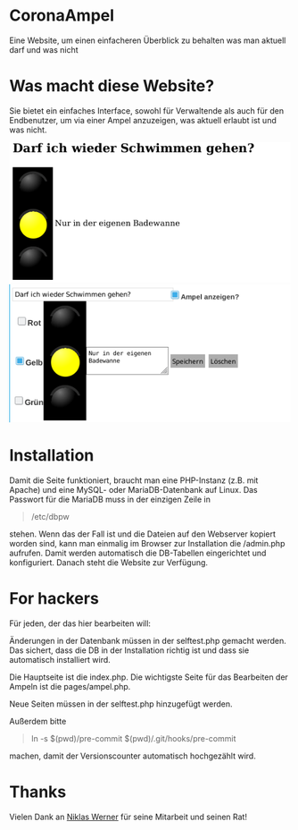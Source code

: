 # CoronaAmpel
Eine Website, um einen einfacheren Überblick zu behalten was man aktuell darf und was nicht

# Was macht diese Website?

Sie bietet ein einfaches Interface, sowohl für Verwaltende als auch für den Endbenutzer, um via einer Ampel anzuzeigen,
was aktuell erlaubt ist und was nicht.

![Screenshot](enduserview.png?raw=true "Enduserview")
![Screenshot](adminview.png?raw=true "Adminview")

# Installation

Damit die Seite funktioniert, braucht man eine PHP-Instanz (z.B. mit Apache) und eine MySQL- oder MariaDB-Datenbank auf Linux.
Das Passwort für die MariaDB muss in der einzigen Zeile in

> /etc/dbpw

stehen. Wenn das der Fall ist und die Dateien auf den Webserver kopiert worden sind, kann man einmalig im
Browser zur Installation die /admin.php aufrufen. Damit werden automatisch die DB-Tabellen eingerichtet und konfiguriert.
Danach steht die Website zur Verfügung.

# For hackers

Für jeden, der das hier bearbeiten will:

Änderungen in der Datenbank müssen in der selftest.php gemacht werden. Das sichert, dass die DB in der Installation richtig ist
und dass sie automatisch installiert wird.

Die Hauptseite ist die index.php. Die wichtigste Seite für das Bearbeiten der Ampeln ist die pages/ampel.php.

Neue Seiten müssen in der selftest.php hinzugefügt werden.

Außerdem bitte 

> ln -s $(pwd)/pre-commit $(pwd)/.git/hooks/pre-commit

machen, damit der Versionscounter automatisch hochgezählt wird.

# Thanks

Vielen Dank an [Niklas Werner](https://github.com/PowerOfCreation) für seine Mitarbeit und seinen Rat!
